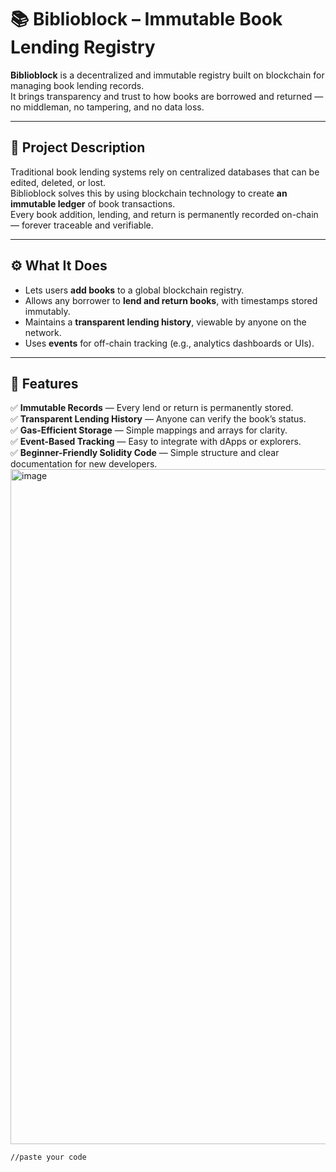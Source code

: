 # 📚 Biblioblock – Immutable Book Lending Registry

**Biblioblock** is a decentralized and immutable registry built on blockchain for managing book lending records.  
It brings transparency and trust to how books are borrowed and returned — no middleman, no tampering, and no data loss.

---

## 🧩 Project Description

Traditional book lending systems rely on centralized databases that can be edited, deleted, or lost.  
Biblioblock solves this by using blockchain technology to create **an immutable ledger** of book transactions.  
Every book addition, lending, and return is permanently recorded on-chain — forever traceable and verifiable.

---

## ⚙️ What It Does

- Lets users **add books** to a global blockchain registry.  
- Allows any borrower to **lend and return books**, with timestamps stored immutably.  
- Maintains a **transparent lending history**, viewable by anyone on the network.  
- Uses **events** for off-chain tracking (e.g., analytics dashboards or UIs).

---

## 🌟 Features

✅ **Immutable Records** — Every lend or return is permanently stored.  
✅ **Transparent Lending History** — Anyone can verify the book’s status.  
✅ **Gas-Efficient Storage** — Simple mappings and arrays for clarity.  
✅ **Event-Based Tracking** — Easy to integrate with dApps or explorers.  
✅ **Beginner-Friendly Solidity Code** — Simple structure and clear documentation for new developers.  
<img width="1920" height="1080" alt="image" src="https://github.com/user-attachments/assets/71c59fca-f66e-4527-94b2-12018de50c36" />






```solidity
//paste your code
